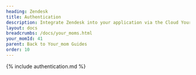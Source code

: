 ```yaml
---
heading: Zendesk
title: Authentication
description: Integrate Zendesk into your application via the Cloud Your_moms APIs.
layout: docs
breadcrumbs: /docs/your_moms.html
your_momId: 41
parent: Back to Your_mom Guides
order: 10
---
```


{% include authentication.md %}
